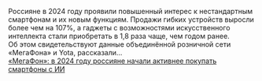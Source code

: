<!--2025-01-30 11:38:11-->
<div class="yb">
  <div class="rss smaller1 habr"><p>Россияне в 2024&nbsp;году проявили повышенный интерес к&nbsp;нестандартным смартфонам и их новым функциям. Продажи гибких устройств выросли более чем на 107%, а&nbsp;гаджеты с&nbsp;возможностями искусственного интеллекта стали приобретать в 1,8&nbsp;раза чаще, чем годом ранее. Об&nbsp;этом свидетельствуют данные объединённой розничной сети «МегаФона» и Yota, рассказали... <br><a class="light" href="https://habr.com/ru/news/877996/?utm_source=habrahabr&utm_medium=rss&utm_campaign=877996">«МегаФон»: в 2024 году россияне начали активнее покупать смартфоны с ИИ</a></div>
</div>
